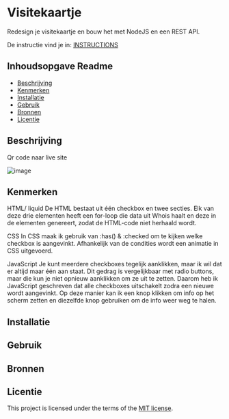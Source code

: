 # Visitekaartje

Redesign je visitekaartje en bouw het met NodeJS en een REST API.

De instructie vind je in: [INSTRUCTIONS](https://github.com/fdnd-task/connect-your-tribe-profile-card/blob/main/docs/INSTRUCTIONS.md)


## Inhoudsopgave Readme

  * [Beschrijving](#beschrijving)
  * [Kenmerken](#kenmerken)
  * [Installatie](#installatie)
  * [Gebruik](#gebruik)
  * [Bronnen](#bronnen)
  * [Licentie](#licentie)

## Beschrijving
<!-- In de Beschrijving staat hoe je project er uit ziet, hoe het werkt en wat je er mee kan. -->
<!-- Voeg een mooie poster visual toe 📸 -->
<!-- Voeg een link toe naar Github Pages 🌐-->
Qr code naar live site

![image](https://github.com/user-attachments/assets/9e0bc966-cd0b-4ebf-ba12-545ea10a1ec7)




## Kenmerken
<!-- Bij Kenmerken staat welke technieken zijn gebruikt en hoe. Wat is de HTML structuur? Wat zijn de belangrijkste dingen in CSS? Wat is er met Javascript gedaan en hoe? Misschien heb je een framwork of library gebruikt? -->
HTML/ liquid
De HTML bestaat uit één checkbox en twee secties. Elk van deze drie elementen heeft een for-loop die data uit Whois haalt en deze in de elementen genereert, zodat de HTML-code niet herhaald wordt.

CSS
In CSS maak ik gebruik van :has() & :checked om te kijken welke checkbox is aangevinkt. Afhankelijk van de condities wordt een animatie in CSS uitgevoerd.

JavaScript
Je kunt meerdere checkboxes tegelijk aanklikken, maar ik wil dat er altijd maar één aan staat. Dit gedrag is vergelijkbaar met radio buttons, maar die kun je niet opnieuw aanklikken om ze uit te zetten.
Daarom heb ik JavaScript geschreven dat alle checkboxes uitschakelt zodra een nieuwe wordt aangevinkt.
Op deze manier kan ik een knop klikken om info op het scherm zetten en diezelfde knop gebruiken om de info weer weg te halen.

## Installatie

## Gebruik

## Bronnen

## Licentie

This project is licensed under the terms of the [MIT license](./LICENSE).

